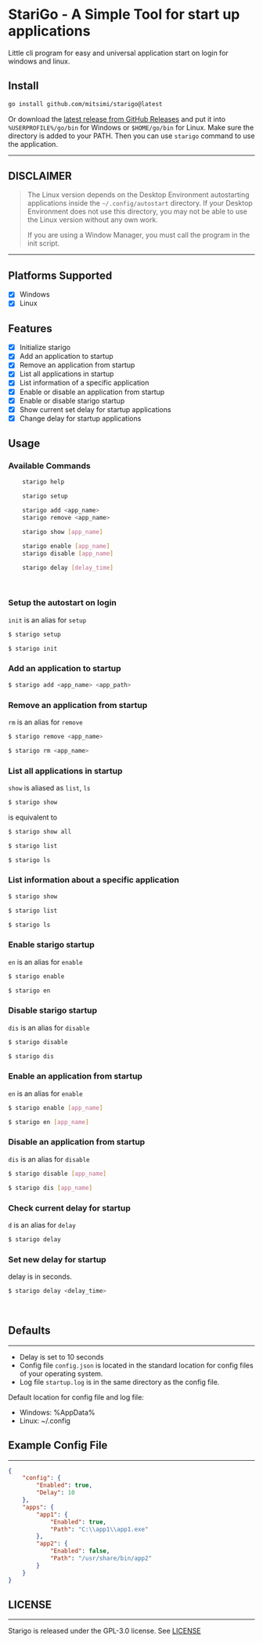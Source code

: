 # StariGo - A Simple Tool for start up applications

Little cli program for easy and universal application start on login for windows and linux.

## Install

```sh
go install github.com/mitsimi/starigo@latest
```

Or download the [latest release from GitHub Releases](https://github.com/mitsimi/starigo/releases/latest) and put it into `%USERPROFILE%/go/bin` for Windows or `$HOME/go/bin` for Linux. Make sure the directory is added to your PATH. Then you can use `starigo` command to use the application.

---

## DISCLAIMER

> The Linux version depends on the Desktop Environment autostarting applications inside the `~/.config/autostart` directory. 
> If your Desktop Environment does not use this directory, you may not be able to use the Linux version without any own work. 
>
> If you are using a Window Manager, you must call the program in the init script.

---

## Platforms Supported

- [x] Windows
- [x] Linux

## Features

- [x] Initialize starigo
- [x] Add an application to startup
- [x] Remove an application from startup
- [x] List all applications in startup
- [x] List information of a specific application
- [x] Enable or disable an application from startup
- [x] Enable or disable starigo startup
- [x] Show current set delay for startup applications
- [x] Change delay for startup applications

## Usage

### Available Commands

```sh
    starigo help

    starigo setup

    starigo add <app_name>
    starigo remove <app_name>

    starigo show [app_name]

    starigo enable [app_name]
    starigo disable [app_name]

    starigo delay [delay_time]
```

<br/>

### Setup the autostart on login

`init` is an alias for `setup`

```sh
$ starigo setup
```

```sh
$ starigo init
```

### Add an application to startup

```sh
$ starigo add <app_name> <app_path>
```

### Remove an application from startup

`rm` is an alias for `remove`

```sh
$ starigo remove <app_name>
```

```sh
$ starigo rm <app_name>
```

### List all applications in startup

`show` is aliased as `list`, `ls`

```sh
$ starigo show
```
is equivalent to
```sh
$ starigo show all
```

```sh
$ starigo list
```

```sh
$ starigo ls
```



### List information about a specific application

```sh
$ starigo show
```

```sh
$ starigo list
```

```sh
$ starigo ls
```

### Enable starigo startup

`en` is an alias for `enable`

```sh
$ starigo enable
```

```sh
$ starigo en
```

### Disable starigo startup

`dis` is an alias for `disable`

```sh
$ starigo disable
```

```sh
$ starigo dis
```

### Enable an application from startup

`en` is an alias for `enable`

```sh
$ starigo enable [app_name]
```

```sh
$ starigo en [app_name]
```

### Disable an application from startup

`dis` is an alias for `disable`

```sh
$ starigo disable [app_name]
```

```sh
$ starigo dis [app_name]
```


### Check current delay for startup

`d` is an alias for `delay`

```sh
$ starigo delay
```

### Set new delay for startup

delay is in seconds.

```sh
$ starigo delay <delay_time>
```

<br/>

## Defaults
---
- Delay is set to 10 seconds
- Config file `config.json` is located in the standard location for config files of your operating system.
- Log file `startup.log` is in the same directory as the config file.

Default location for config file and log file:
- Windows: %AppData%
- Linux: ~/.config

## Example Config File
---
```json
{
    "config": {
        "Enabled": true,
        "Delay": 10
    },
    "apps": {
        "app1": {
            "Enabled": true,
            "Path": "C:\\app1\\app1.exe"
        },
        "app2": {	
            "Enabled": false,
            "Path": "/usr/share/bin/app2"
        }
    }
}
```

## LICENSE
---
Starigo is released under the GPL-3.0 license. See [LICENSE](https://github.com/mitsimi/starigo/blob/main/LICENSE)

